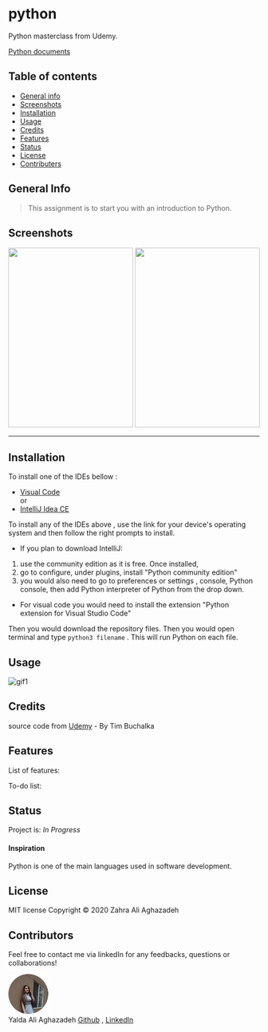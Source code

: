 # python
Python masterclass from Udemy.

[Python documents](https://docs.python.org/3/)



## Table of contents
* [General info](#general-info) 
* [Screenshots](#screenshots) 
* [Installation](#installation) 
* [Usage](#usage)
* [Credits](#credits)
* [Features](#features) 
* [Status](#status) 
* [License](#license) 
* [Contributers](#contributers)


## General Info

> This assignment is to start you with an introduction to Python.


## Screenshots


<img src="./assets/images/screenshot1.png" width="250px" height="360px"> <img src="./assets/images/screenshot2.png" width="250px" height="360px">

<hr>



## Installation

To install one of the IDEs bellow : 
* [Visual Code](https://code.visualstudio.com/docs/setup/setup-overview)
<br> or 
* [IntelliJ Idea CE](https://www.jetbrains.com/idea/)

To install any of the IDEs above , use the link for your device's operating system and then follow the right prompts to install. 
- If you plan to download IntelliJ: 
1) use the community edition as it is free. Once installed, 
2) go to configure, under plugins, install "Python community edition"
3) you would also need to go to preferences or settings , console, Python console, then add Python interpreter of Python from the drop down.
- For visual code you would need to install the extension "Python extension for Visual Studio Code"

Then you would download the repository files. Then you would open terminal and type ```python3 filename``` . This will run Python on each file.


## Usage 


![gif1](assets/images/gif1.gif )




## Credits

source code from [Udemy](https://www.khoury.northeastern.edu/) - By Tim Buchalka



## Features

List of features:


To-do list:


## Status
Project is:  _In Progress_

#### Inspiration
Python is one of the main languages used in software development.


## License

MIT license 
Copyright © 2020 Zahra Ali Aghazadeh



## Contributors

Feel free to contact me via linkedIn for any feedbacks, questions or collaborations! 



<img src="./assets/images/Yalda1.png" width="80px"> <br>
Yalda Ali Aghazadeh 
[Github](https://github.com/zahraaliaghazadeh) ,
[LinkedIn](https://www.linkedin.com/in/zahraaliaghazadeh/)































